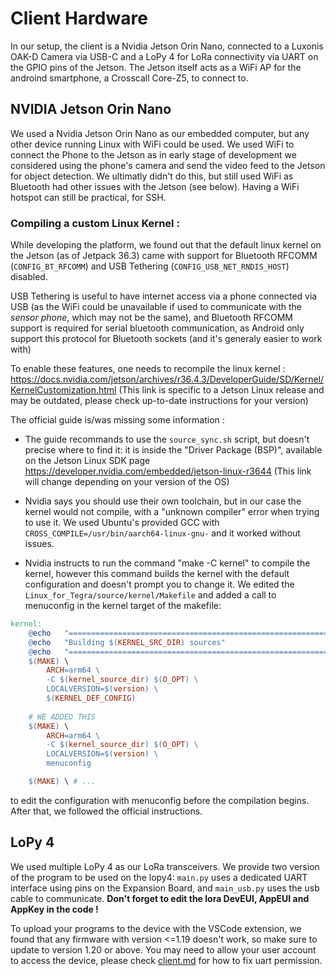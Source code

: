 # Client Hardware
In our setup, the client is a Nvidia Jetson Orin Nano, connected to a Luxonis OAK-D Camera via USB-C and a LoPy 4 for LoRa connectivity via UART on the GPIO pins of the Jetson. The Jetson itself acts as a WiFi AP for the androind smartphone, a Crosscall Core-Z5, to connect to.


## NVIDIA Jetson Orin Nano
We used a Nvidia Jetson Orin Nano as our embedded computer, but any other device running Linux with WiFi could be used. We used WiFi to connect the Phone to the Jetson as in early stage of development we considered using the phone's camera and send the video feed to the Jetson for object detection. We ultimatly didn't do this, but still used WiFi as Bluetooth had other issues with the Jetson (see below). 
Having a WiFi hotspot can still be practical, for SSH.


### Compiling a custom Linux Kernel :
While developing the platform, we found out that the default linux kernel on the Jetson (as of Jetpack 36.3) came with support for Bluetooth RFCOMM (`CONFIG_BT_RFCOMM`) and USB Tethering (`CONFIG_USB_NET_RNDIS_HOST`) disabled.

USB Tethering is useful to have internet access via a phone connected via USB (as the WiFi could be unavailable if used to communicate with the *sensor phone*, which may not be the same), and Bluetooth RFCOMM support is required for serial bluetooth communication, as Android only support this protocol for Bluetooth sockets (and it's generaly easier to work with)

To enable these features, one needs to recompile the linux kernel :
https://docs.nvidia.com/jetson/archives/r36.4.3/DeveloperGuide/SD/Kernel/KernelCustomization.html (This link is specific to a Jetson Linux release and may be outdated, please check up-to-date instructions for your version)

The official guide is/was missing some information :
- The guide recommands to use the `source_sync.sh` script, but doesn't precise where to find it: it is inside the "Driver Package (BSP)", available on the Jetson Linux SDK page https://developer.nvidia.com/embedded/jetson-linux-r3644 (This link will change depending on your version of the OS)

- Nvidia says you should use their own toolchain, but in our case the kernel would not compile, with a "unknown compiler" error when trying to use it. We used Ubuntu's provided GCC with `CROSS_COMPILE=/usr/bin/aarch64-linux-gnu-` and it worked without issues.

- Nvidia instructs to run the command "make -C kernel" to compile the kernel, however this command builds the kernel with the default configuration and doesn't prompt you to change it. We edited the `Linux_for_Tegra/source/kernel/Makefile` and added a call to menuconfig in the kernel target of the makefile:
```makefile
kernel:
	@echo   "================================================================================"
	@echo   "Building $(KERNEL_SRC_DIR) sources"
	@echo   "================================================================================"
	$(MAKE) \
		ARCH=arm64 \
		-C $(kernel_source_dir) $(O_OPT) \
		LOCALVERSION=$(version) \
		$(KERNEL_DEF_CONFIG)
    
    # WE ADDED THIS
    $(MAKE) \
        ARCH=arm64 \
        -C $(kernel_source_dir) $(O_OPT) \
        LOCALVERSION=$(version) \
        menuconfig

    $(MAKE) \ # ...
```
to edit the configuration with menuconfig before the compilation begins.
After that, we followed the official instructions.

## LoPy 4
We used multiple LoPy 4 as our LoRa transceivers.
We provide two version of the program to be used on the lopy4: `main.py` uses a dedicated UART interface using pins on the Expansion Board, and `main_usb.py` uses the usb cable to communicate.
__Don't forget to edit the lora DevEUI, AppEUI and AppKey in the code !__

To upload your programs to the device with the VSCode extension, we found that any firmware with version <=1.19 doesn't work, so make sure to update to version 1.20 or above. 
You may need to allow your user account to access the device, please check [client.md](./client.md) for how to fix uart permission.